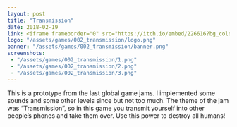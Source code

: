 ```yaml
---
layout: post
title: "Transmission"
date: 2018-02-19
link: <iframe frameborder="0" src="https://itch.io/embed/226616?bg_color=F7F5E6&amp;link_color=3b53b5&amp;border_color=F7F5E6" width="552" height="167"></iframe>
logo: "/assets/games/002_transmission/logo.png"
banner: "/assets/games/002_transmission/banner.png"
screenshots:
 - "/assets/games/002_transmission/1.png"
 - "/assets/games/002_transmission/2.png"
 - "/assets/games/002_transmission/3.png"
---
```


This is a prototype from the last global game jams. I implemented some sounds and some other levels since but not too much. The theme of the jam was “Transmission”, so in this game you transmit yourself into other people’s phones and take them over. Use this power to destroy all humans!

